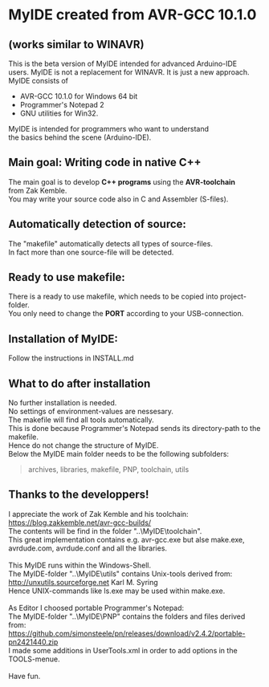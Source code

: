 <head>
<meta name="description" content="2020 WINAVR clone">
<meta name="keywords" content="MyIDE, WinAVR, Arduino, C++">
<meta name="author" content="Enno Klatt">
</head>

# MyIDE created from AVR-GCC 10.1.0 
## (works similar to WINAVR)
This is the beta version of MyIDE intended for advanced Arduino-IDE<br>
users. MyIDE is not a replacement for WINAVR. It is just a new approach.<br>
MyIDE consists of <br>
* AVR-GCC 10.1.0 for Windows 64 bit
* Programmer's Notepad 2
* GNU utilities for Win32.<br>

MyIDE is intended for programmers who want to understand<br>
the basics behind the scene (Arduino-IDE).
## Main goal: Writing code in native C++
The main goal is to develop **C++ programs** using the **AVR-toolchain**<br>
from Zak Kemble.<br>
You may write your source code also in C and Assembler (S-files).<br>
## Automatically detection of source:<br>
The "makefile" automatically detects all types of source-files.<br>
In fact more than one source-file will be detected.<br>
## Ready to use makefile:<br>
There is a ready to use makefile, which needs to be copied into project-folder.<br>
You only need to change the **PORT** according to your USB-connection.
## Installation of MyIDE:<br>
Follow the instructions in INSTALL.md
## What to do after installation
No further installation is needed.<br>
No settings of environment-values are nessesary.<br>
The makefile will find all tools automatically.<br>
This is done because Programmer's Notepad sends its directory-path to the makefile.<br>
Hence do not change the structure of MyIDE.<br>
Below the MyIDE main folder needs to be the following subfolders: <br>
> archives, libraries, makefile, PNP, toolchain, utils<br>

## Thanks to the developpers! 
I appreciate the work of Zak Kemble and his toolchain:<br>
https://blog.zakkemble.net/avr-gcc-builds/<br>
The contents will be find in the folder "..\MyIDE\toolchain".<br>
This great implementation contains e.g. avr-gcc.exe but alse make.exe,<br>
avrdude.com, avrdude.conf and all the libraries.<br>
<br>
This MyIDE runs within the Windows-Shell.<br>
The MyIDE-folder "..\MyIDE\utils" contains Unix-tools derived from:<br>
http://unxutils.sourceforge.net Karl M. Syring<br>
Hence UNIX-commands like ls.exe may be used within make.exe.<br>
<br>
As Editor I choosed portable Programmer's Notepad:<br>
The MyIDE-folder "..\MyIDE\PNP" contains the folders and files derived from:<br>
https://github.com/simonsteele/pn/releases/download/v2.4.2/portable-pn2421440.zip<br>
I made some additions in UserTools.xml in order to add options in the TOOLS-menue.<br>
<br>
Have fun.

